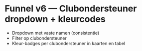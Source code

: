 # Funnel v6 — Clubondersteuner dropdown + kleurcodes
- Dropdown met vaste namen (consistentie)
- Filter op clubondersteuner
- Kleur-badges per clubondersteuner in kaarten en tabel
